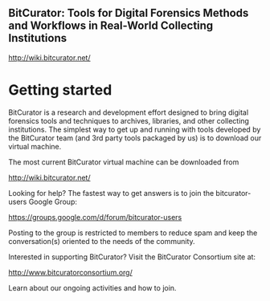 BitCurator: Tools for Digital Forensics Methods and Workflows in Real-World Collecting Institutions
---------------------------------------------------------------------------------------------------
<http://wiki.bitcurator.net/>

# Getting started

BitCurator is a research and development effort designed to bring digital forensics tools and techniques to archives, libraries, and other collecting institutions. The simplest way to get up and running with tools developed by the BitCurator team (and 3rd party tools packaged by us) is to download our virtual machine.

The most current BitCurator virtual machine can be downloaded from

  http://wiki.bitcurator.net/

Looking for help? The fastest way to get answers is to join the bitcurator-users Google Group:

  https://groups.google.com/d/forum/bitcurator-users

Posting to the group is restricted to members to reduce spam and keep the conversation(s) oriented to the needs of the community.

Interested in supporting BitCurator? Visit the BitCurator Consortium site at:
  
  http://www.bitcuratorconsortium.org/

Learn about our ongoing activities and how to join.

